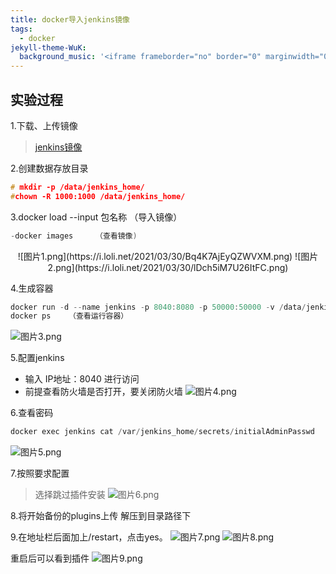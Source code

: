 ```yaml
---
title: docker导入jenkins镜像
tags:
  - docker
jekyll-theme-WuK:
  background_music: '<iframe frameborder="no" border="0" marginwidth="0" marginheight="0" width=100% height=86 src="//music.163.com/outchain/player?type=2&id=27876158&auto=0&height=66"></iframe>'
---
```


## 实验过程
1.下载、上传镜像
> [jenkins镜像](https://share.weiyun.com/v3Vb0cGD)

2.创建数据存放目录
```c
# mkdir -p /data/jenkins_home/
#chown -R 1000:1000 /data/jenkins_home/
```

3.docker load --input 包名称 （导入镜像）
```c
-docker images     （查看镜像)
```

<div align=center>
![图片1.png](https://i.loli.net/2021/03/30/Bq4K7AjEyQZWVXM.png)
![图片2.png](https://i.loli.net/2021/03/30/lDch5iM7U26ItFC.png)
</div>

4.生成容器
```c
docker run -d --name jenkins -p 8040:8080 -p 50000:50000 -v /data/jenkins_home:/var/jenkins_home jenkins/jenkins:2.222.3-centos
docker ps    （查看运行容器）
```
![图片3.png](https://i.loli.net/2021/03/30/k3c82fniZQpSd1o.png)

5.配置jenkins
- 输入 IP地址：8040 进行访问
- 前提查看防火墙是否打开，要关闭防火墙
![图片4.png](https://i.loli.net/2021/03/30/TpdR47H8PZ253cl.png)

6.查看密码
```c
docker exec jenkins cat /var/jenkins_home/secrets/initialAdminPasswd
```
![图片5.png](https://i.loli.net/2021/03/30/7IvDcxzm9J3Qf2b.png)

7.按照要求配置
> 选择跳过插件安装
![图片6.png](https://i.loli.net/2021/03/30/CNyX5GcZFWAYQ6s.png)

8.将开始备份的plugins上传 解压到目录路径下

9.在地址栏后面加上/restart，点击yes。
![图片7.png](https://i.loli.net/2021/03/30/SygaX53pHtGzsdO.png)
![图片8.png](https://i.loli.net/2021/03/30/hRDFpMy2wdTcL1B.png)

重启后可以看到插件
![图片9.png](https://i.loli.net/2021/03/30/MvWh4F9JUn3iDsY.png)
